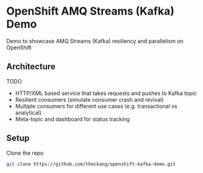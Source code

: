 # OpenShift AMQ Streams (Kafka) Demo
Demo to showcase AMQ Streams (Kafka) resiliency and parallelism on OpenShift

## Architecture

TODO

* HTTP/XML based service that takes requests and pushes to Kafka topic
* Resilient consumers (simulate consumer crash and revival)
* Multiple consumers for different use cases (e.g. transactional vs analytical)
* Meta-topic and dashboard for status tracking

## Setup

Clone the repo

```bash
git clone https://github.com/theckang/openshift-kafka-demo.git
```
